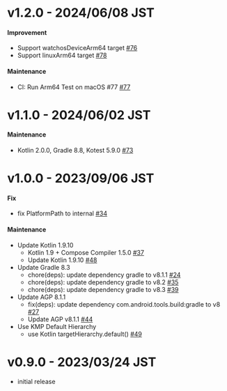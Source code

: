# v1.2.0 - 2024/06/08 JST

#### Improvement

* Support watchosDeviceArm64 target [#76](https://github.com/irgaly/kfswatch/pull/76)
* Support linuxArm64 target [#78](https://github.com/irgaly/kfswatch/pull/78)

#### Maintenance

* CI: Run Arm64 Test on macOS #77 [#77](https://github.com/irgaly/kfswatch/pull/77)

# v1.1.0 - 2024/06/02 JST

#### Maintenance

* Kotlin 2.0.0, Gradle 8.8, Kotest 5.9.0 [#73](https://github.com/irgaly/kfswatch/pull/73)

# v1.0.0 - 2023/09/06 JST

#### Fix

* fix PlatformPath to internal [#34](https://github.com/irgaly/kfswatch/pull/34)

#### Maintenance

* Update Kotlin 1.9.10
    * Kotlin 1.9 + Compose Compiler 1.5.0 [#37](https://github.com/irgaly/kfswatch/pull/37)
    * Update Kotlin 1.9.10 [#48](https://github.com/irgaly/kfswatch/pull/48)
* Update Gradle 8.3
    * chore(deps): update dependency gradle to v8.1.1 [#24](https://github.com/irgaly/kfswatch/pull/24)
    * chore(deps): update dependency gradle to v8.2 [#35](https://github.com/irgaly/kfswatch/pull/35)
    * chore(deps): update dependency gradle to v8.3 [#39](https://github.com/irgaly/kfswatch/pull/39)
* Update AGP 8.1.1
    * fix(deps): update dependency com.android.tools.build:gradle to v8 [#27](https://github.com/irgaly/kfswatch/pull/27)
    * Update AGP v8.1.1 [#44](https://github.com/irgaly/kfswatch/pull/44)
* Use KMP Default Hierarchy
    * use Kotlin targetHierarchy.default() [#49](https://github.com/irgaly/kfswatch/pull/49)

# v0.9.0 - 2023/03/24 JST

* initial release
